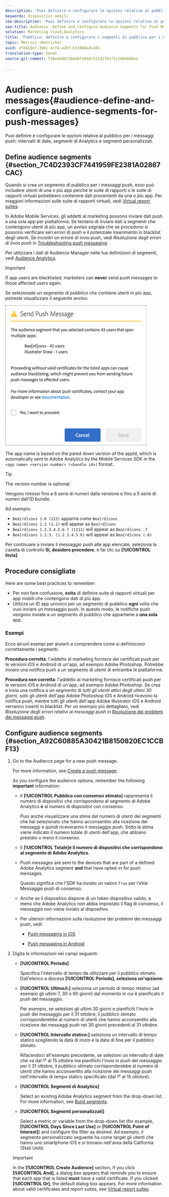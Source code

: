 ```yaml
---
description: 'Puoi definire e configurare le opzioni relative al pubblico per i messaggi push: intervalli di date, segmenti di Analytics e segmenti personalizzati.'
keywords: dispositivi mobili
seo-description: 'Puoi definire e configurare le opzioni relative al pubblico per i messaggi push: intervalli di date, segmenti di Analytics e segmenti personalizzati.'
seo-title: Audience  Define and Configure Audience Segments for Push Messages
solution: Marketing Cloud,Analytics
title: 'Pubblico: definire e configurare i segmenti di pubblico per i messaggi push'
topic: Metrics (Metriche)
uuid: efd410e7-3b6c-4cf4-a26f-b11688adc491
translation-type: tm+mt
source-git-commit: f28ea0db13b8d8f209d7521d1f61f1c290e688aa

---
```



# Audience: push messages{#audience-define-and-configure-audience-segments-for-push-messages}

Puoi definire e configurare le opzioni relative al pubblico per i messaggi push: intervalli di date, segmenti di Analytics e segmenti personalizzati.

## Define audience segments {#section_7C4D2393CF7441959FE2381A02867CAC}

Quando si crea un segmento di pubblico per i messaggi push, esso può includere utenti di una o più app perché le suite di rapporti o le suite di rapporti virtuali potrebbero contenere dati provenienti da una o più app. Per maggiori informazioni sulle suite di rapporti virtuali, vedi [Virtual report suites](/help/using/manage-apps/c-mob-vrs.md).

In Adobe Mobile Services, gli addetti al marketing possono inviare dati push a una sola app per piattaforma. Se tentano di inviare dati a segmenti che contengono utenti di più app, un avviso segnala che se procedono si possono verificare seri errori di push e il potenziale inserimento in blacklist degli utenti. Se incontri un errore di invio push, vedi *Risoluzione degli errori di invio push* in [Troubleshooting push messaging](/help/using/in-app-messaging/t-create-push-message/c-schedule-push-message.md).

Per utilizzare i dati di Audience Manager nelle tue definizioni di segmenti, vedi [Audience Analytics](https://docs-author-stg.corp.adobe.com/content/help/en/analytics/integration/audience-analytics/mc-audiences-aam.html).

>[!IMPORTANT]
>
>If app users are blacklisted, marketers can **never** send push messages to those affected users again.

Se selezionate un segmento di pubblico che contiene utenti in più app, potreste visualizzare il seguente avviso:

![nome app multiplo](assets/multiple_appname.png)

The app name is based on the pared down version of the appId, which is automatically sent to Adobe Analytics by the Mobile Services SDK in the `<app name> <version number> (<bundle id>)` format.

>[!TIP]
>
>The version number is optional.

Vengono rimossi fino a 6 serie di numeri dalla versione e fino a 5 serie di numeri dall'ID bundle.

Ad esempio:

* `Bea[rd]cons 1.0 (123)` apparirà come `Bea[rd]cons`
* `Bea[rd]cons 1.2 (1.2)` will appear as `Bea[rd]cons`
* `Bea[rd]cons 1.2.3.4.5.6.7 (1111)` will appear as `Bea[rd]cons .7`
* `Bea[rd]cons 1.2.3. (1.2.3.4.5.6)` will appear as `Bea[rd]cons (.6)`

Per continuare a inviare il messaggio push alle app elencate, seleziona la casella di controllo **Sì, desidero procedere.** e fai clic su **[!UICONTROL Invia]**.

## Procedure consigliate

Here are some best practices to remember:

* Per non fare confusione, **evita** di definire suite di rapporti virtuali per app mobili che contengono dati di più app.
* Utilizza un ID app univoco per un segmento di pubblico **ogni** volta che vuoi inviare un messaggio push.
In questo modo, le notifiche push vengono inviate a un segmento di pubblico che appartiene a **una sola** app.

### Esempi

Ecco alcuni esempi per aiutarti a comprendere come si definiscono correttamente i segmenti:

**Procedura corretta**: l'addetto al marketing fornisce dei certificati push per le versioni iOS e Android di un'app, ad esempio Adobe Photoshop. Potrebbe inviare una notifica push a un segmento di utenti di entrambe le piattaforme.

**Procedura non corretta**: l'addetto al marketing fornisce certificati push per le versioni iOS e Android di un'app, ad esempio Adobe Photoshop. Se crea e invia una notifica a un segmento di *tutti gli utenti attivi degli ultimi 30 giorni*, solo gli utenti dell'app Adobe Photoshop iOS e Android ricevono la notifica push, mentre tutti gli utenti dell'app Adobe Illustrator iOS e Android verranno inseriti in blacklist. Per un esempio più dettagliato, vedi *Risoluzione degli errori relativi ai messaggi push* in [Risoluzione dei problemi dei messaggi push](/help/using/in-app-messaging/t-create-push-message/c-troubleshooting-push-messaging.md).

## Configure audience segments {#section_A92C60885A30421B8150820EC1CCBF13}

1. Go to the Audience page for a new push message.

   For more information, see [Create a push message](/help/using/in-app-messaging/t-create-push-message/t-create-push-message.md).

   As you configure the audience options, remember the following **important** information:

   * Il **[!UICONTROL Pubblico con consenso stimato]** rappresenta il numero di dispositivi che corrispondono al segmento di Adobe Analytics **e** al numero di dispositivi con consenso.

      Puoi anche visualizzare una stima del numero di utenti dei segmenti che hai selezionato che hanno acconsentito alla ricezione dei messaggi e quindi riceveranno il messaggio push. Sotto la stima viene indicato il numero totale di utenti dell'app, che abbiano prestato o meno il consenso.

   * Il **[!UICONTROL Totale]è il numero di dispositivi che corrispondono al segmento di Adobe Analytics.**

   * Push messages are sent to the devices that are part of a defined Adobe Analytics segment **and** that have opted-in for push messages.

      Questo significa che l'SDK ha inviato un valore `True` per l'eVar Messaggio push di consenso.

   * Anche se il dispositivo dispone di un token dispositivo valido, a meno che Adobe Analytics non abbia impostato il flag di consenso, il messaggio non viene inviato al dispositivo.

   * Per ulteriori informazioni sulla risoluzione dei problemi dei messaggi push, vedi:

      * [Push messaging in iOS](https://docs.adobe.com/content/help/en/mobile-services/ios/messaging-ios/push-messaging/push-messaging.html)

      * [Push messaging in Android](https://docs.adobe.com/content/help/en/mobile-services/android/messaging-android/push-messaging/push-messaging.html)

1. Digita le informazioni nei campi seguenti:

   * **[!UICONTROL Periodo]**

      Specifica l'intervallo di tempo da utilizzare per il pubblico stimato. Dall'elenco a discesa **[!UICONTROL Periodo], seleziona un'opzione:**

   * **[!UICONTROL Ultimo/i:]** seleziona un periodo di tempo relativo (ad esempio gli ultimi 7, 30 o 60 giorni) dal momento in cui è pianificato il push del messaggio.

      Per esempio, se selezioni gli ultimi 30 giorni e pianifichi l'invio in push del messaggio per il 31 ottobre, il pubblico stimato corrisponderebbe al numero di utenti che hanno acconsentito alla ricezione dei messaggi push nei 30 giorni precedenti al 31 ottobre.

   * **[!UICONTROL Intervallo statico:]** seleziona un intervallo di tempo statico scegliendo la data di inizio e la data di fine per il pubblico stimato.

      Rifacendoci all'esempio precedente, se selezioni un intervallo di date che va dal 1° al 15 ottobre ma pianifichi l'invio in push del messaggio per il 31 ottobre, il pubblico stimato corrisponderebbe al numero di utenti che hanno acconsentito alla ricezione dei messaggi push nell'intervallo di tempo statico specificato (dal 1° al 15 ottobre).

   * **[!UICONTROL Segmenti di Analytics]**

      Select an existing Adobe Analytics segment from the drop-down list. For more information, see [Build segments](https://docs.adobe.com/content/help/en/analytics/components/segmentation/segmentation-workflow/seg-build.html).

   * **[!UICONTROL Segmenti personalizzati]**

      Select a metric or variable from the drop-down list (for example, **[!UICONTROL Days Since Last Use]** or **[!UICONTROL Point of Interest]**) and configure the filter as desired. Ad esempio, il segmento personalizzato seguente ha come target gli utenti che hanno uno smartphone iOS e si trovano nell'area della California (Stati Uniti).
   >[!IMPORTANT]
   >
   >In the **[!UICONTROL Create Audience]** section, if you click **[!UICONTROL And]**, a dialog box appears that reminds you to ensure that each app that is listed **must** have a valid certificate. If you clicked **[!UICONTROL Or]**, the default dialog box appears. For more information about valid certificates and report suites, see [Virtual report suites](/help/using/manage-apps/c-mob-vrs.md).
